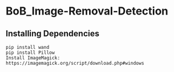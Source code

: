 # BoB_Image-Removal-Detection

## Installing Dependencies
```
pip install wand
pip install Pillow
Install ImageMagick: https://imagemagick.org/script/download.php#windows 
```